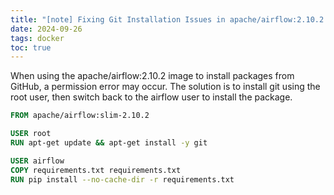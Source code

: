 ```yaml
---
title: "[note] Fixing Git Installation Issues in apache/airflow:2.10.2 Docker Image"
date: 2024-09-26
tags: docker
toc: true
---
```


<!-- When I using `apache/airflow:2.10.2` Image to install the package from github will raise permission error. The solutoion is to install `git` by using root. Then switch the user back to airflow to install the package. -->

When using the apache/airflow:2.10.2 image to install packages from GitHub, a permission error may occur. The solution is to install git using the root user, then switch back to the airflow user to install the package.

```dockerfile
FROM apache/airflow:slim-2.10.2

USER root
RUN apt-get update && apt-get install -y git

USER airflow
COPY requirements.txt requirements.txt
RUN pip install --no-cache-dir -r requirements.txt
```